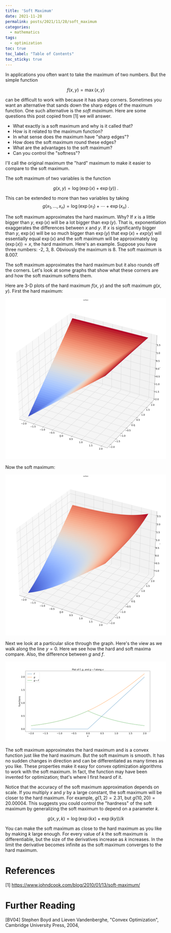 ```yaml
---
title: 'Soft Maximum'
date: 2021-11-28
permalink: posts/2021/11/28/soft_maximum
categories: 
  - mathematics
tags:
  - optimization
toc: true
toc_label: "Table of Contents"
toc_sticky: true
---
```

In applications you often want to take the maximum of two numbers. But the simple function

$$f(x, y) = \max(x, y)$$

can be difficult to work with because it has sharp corners. Sometimes you want an alternative that sands down the sharp edges of the maximum function. One such alternative is the *soft maximum*. Here are some questions this post copied from [1] we will answer.

- What exactly is a soft maximum and why is it called that?
- How is it related to the maximum function?
- In what sense does the maximum have "sharp edges"?
- How does the soft maximum round these edges?
- What are the advantages to the soft maximum?
- Can you control the "softness"?

I'll call the original maximum the "hard" maximum to make it easier to compare to the soft maximum.

The soft maximum of two variables is the function

$$g(x, y) = \log(\exp(x) + \exp(y) )\;.$$

This can be extended to more than two variables by taking
$$g(x_1, \ldots, x_n) = \log( \exp(x_1) + \cdots + \exp(x_n)\;.$$

The soft maximum approximates the hard maximum. Why? If $x$ is a little bigger than $y$, $\exp(x)$ will be a lot bigger than $\exp(y)$. That is, exponentiation exaggerates the differences between $x$ and $y$. If $x$ is significantly bigger than $y$, $\exp(x)$ will be so much bigger than $\exp(y)$ that $\exp(x) + exp(y)$ will essentially equal $\exp(x)$ and the soft maximum will be approximately $\log(\exp(x) ) = x$, the hard maximum. Here's an example. Suppose you have three numbers: -2, 3, 8.
Obviously the maximum is 8. The soft maximum is 8.007.

The soft maximum approximates the hard maximum but it also rounds off the corners. Let's look at some graphs that show what these corners are and how the soft maximum softens them.

Here are 3-D plots of the hard maximum *f*(*x*, *y*) and the soft
maximum *g*(*x*, *y*). First the hard maximum:

![](https://raw.githubusercontent.com/hsteinshiromoto/blog/master/posts/2021-11-28-blog-post_soft_maximum/f.svg)

Now the soft maximum:

![](https://raw.githubusercontent.com/hsteinshiromoto/blog/master/posts/2021-11-28-blog-post_soft_maximum/g.svg)

Next we look at a particular slice through the graph. Here's the view as we walk along the line $y=0$. Here we see how the hard and soft maxima compare. Also, the difference between $g$ and $f$.

![](https://raw.githubusercontent.com/hsteinshiromoto/blog/master/posts/2021-11-28-blog-post_soft_maximum/plot_along_x.svg)

The soft maximum approximates the hard maximum and is a convex function just like the hard maximum. But the soft maximum is smooth. It has no sudden changes in direction and can be differentiated as many times as you like. These properties make it easy for convex optimization algorithms to work with the soft maximum. In fact, the function may have been invented for optimization; that's where I first heard of it.

Notice that the accuracy of the soft maximum approximation depends on
scale. If you multiply $x$ and $y$ by a large constant, the soft maximum will be closer to the hard maximum. For example, $g(1, 2) = 2.31$, but $g(10, 20) = 20.00004$. This suggests you could control the "hardness" of the soft maximum by generalizing the soft maximum to depend on a parameter $k$.

$$g(x, y, k) = \log( \exp(kx) + \exp(ky) ) / k$$

You can make the soft maximum as close to the hard maximum as you like
by making $k$ large enough. For every value of $k$ the soft maximum is
differentiable, but the size of the derivatives increase as $k$ increases. In the limit the derivative becomes infinite as the soft
maximum converges to the hard maximum.


# References

[1] https://www.johndcook.com/blog/2010/01/13/soft-maximum/

# Further Reading

[BV04] Stephen Boyd and Lieven Vandenberghe, "Convex Optimization", Cambridge University Press, 2004, 